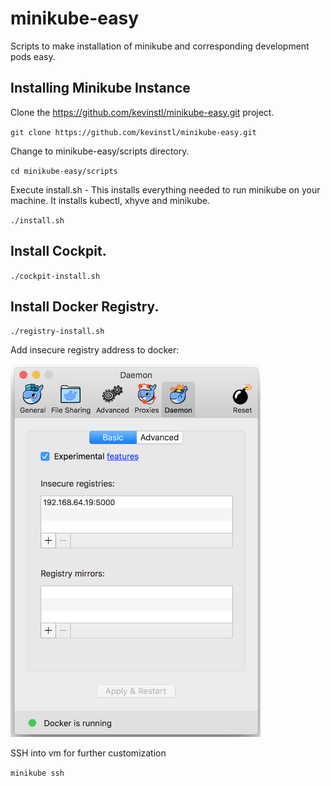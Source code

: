 # minikube-easy
Scripts to make installation of minikube and corresponding development pods easy.


## Installing Minikube Instance


Clone the https://github.com/kevinstl/minikube-easy.git project. 

`git clone https://github.com/kevinstl/minikube-easy.git`

Change to minikube-easy/scripts directory.

`cd minikube-easy/scripts`


Execute install.sh - This installs everything needed to run minikube on your machine. It installs kubectl, xhyve and minikube.

`./install.sh`


## Install Cockpit.

`./cockpit-install.sh`


## Install Docker Registry.

`./registry-install.sh`

Add insecure registry address to docker:

<img src="docker-insecure-registry.png" width="400"/>

SSH into vm for further customization

`minikube ssh`




